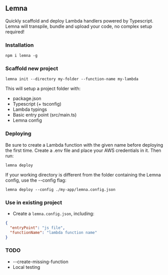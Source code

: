 ## Lemna

Quickly scaffold and deploy Lambda handlers powered by Typescript.
Lemna will transpile, bundle and upload your code, no complex setup required!

### Installation

```
npm i lemna -g
```

### Scaffold new project

```
lemna init --directory my-folder --function-name my-lambda
```

This will setup a project folder with:

- package.json
- Typescript (+ tsconfig)
- Lambda typings
- Basic entry point (src/main.ts)
- Lemna config

### Deploying

Be sure to create a Lambda function with the given name before deploying the first time.
Create a .env file and place your AWS credentials in it.
Then run:

```
lemna deploy
```

If your working directory is different from the folder containing the Lemna config, use the --config flag:

```
lemna deploy --config ./my-app/lemna.config.json
```

### Use in existing project

- Create a `lemna.config.json`, including:

```json
{
  "entryPoint": "js file",
  "functionName": "lambda function name"
}
```

### TODO

- --create-missing-function
- Local testing
